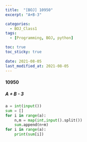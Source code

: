 ```yaml
---
title:  "[BOJ] 10950"
excerpt: "A+B-3"

categories:
  - BOJ_Class1
tags:
  - [Programming, BOJ, python]

toc: true
toc_sticky: true
 
date: 2021-08-05
last_modified_at: 2021-08-05
---
```


#### 10950
##### A + B - 3

```python
a = int(input())
sum = []
for i in range(a):
    n,m = map(int,input().split())
    sum.append(n+m)
for i in range(a):
    print(sum[i])
```